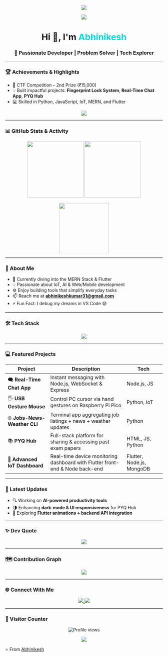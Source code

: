 <!-- Header Banner -->
<p align="center">
  <img src="https://capsule-render.vercel.app/api?type=waving&color=0:00DBDE,100:FC00FF&height=200&section=header&text=Abhinikesh%20👨‍💻&fontSize=50&fontColor=ffffff&animation=fadeIn&fontAlignY=38" />
</p>

<!-- Typing Animation -->
<p align="center">
  <img src="https://readme-typing-svg.herokuapp.com?font=Fira+Code&weight=500&size=26&duration=2500&pause=1000&color=00DBDE&center=true&vCenter=true&width=700&lines=Full-Stack+Developer;MERN+%26+Flutter+Learner;Python+%26+IoT+Enthusiast;Always+Exploring+New+Tech" />
</p>

<h1 align="center">Hi 👋, I'm <span style="color:#00DBDE;">Abhinikesh</span></h1>
<h3 align="center">🚀 Passionate Developer | Problem Solver | Tech Explorer</h3>

---

### 🏆 Achievements & Highlights
- 🥈 CTF Competition – 2nd Prize (₹15,000)  
- 💡 Built impactful projects: **Fingerprint Lock System**, **Real-Time Chat App**, **PYQ Hub**  
- 💻 Skilled in Python, JavaScript, IoT, MERN, and Flutter  

<p align="center">
  <img src="https://github-profile-trophy.vercel.app/?username=Abhinikesh&theme=radical&no-frame=true&margin-w=15&row=1" />
</p>

---

### 📊 GitHub Stats & Activity  
<p align="center">  
  <img height="180em" src="https://github-readme-stats.vercel.app/api?username=Abhinikesh&show_icons=true&theme=radical&include_all_commits=true&count_private=true" />  
  <img height="180em" src="https://github-readme-streak-stats.herokuapp.com/?user=Abhinikesh&theme=radical" />  
</p>  

<p align="center">  
  <img height="160em" src="https://github-readme-stats.vercel.app/api/top-langs/?username=Abhinikesh&layout=compact&theme=radical&cache_seconds=1800" />  
</p>

---

### 🚀 About Me
- 🌱 Currently diving into the MERN Stack & Flutter  
- 💡 Passionate about IoT, AI & Web/Mobile development  
- ⚙️ Enjoy building tools that simplify everyday tasks  
- 📫 Reach me at **abhinikeshkumar31@gmail.com**  
- ⚡ Fun Fact: I debug my dreams in VS Code 😄  

---

### 🛠️ Tech Stack
<p align="center">
  <img src="https://skillicons.dev/icons?i=html,css,js,react,nodejs,express,mongodb,flutter,python,c,cpp,git,github,linux,vscode" />
</p>

---

### 💻 Featured Projects
| Project                  | Description                                                                 | Tech                      |
|--------------------------|-----------------------------------------------------------------------------|---------------------------|
| 🗨️ **Real-Time Chat App**       | Instant messaging with Node.js, WebSocket & Express                        | Node.js, JS                |
| 🖐️ **USB Gesture Mouse**       | Control PC cursor via hand gestures on Raspberry Pi Pico                   | Python, IoT                |
| 🌐 **Jobs-News-Weather CLI**     | Terminal app aggregating job listings + news + weather updates             | Python                     |
| 📚 **PYQ Hub**                   | Full-stack platform for sharing & accessing past exam papers               | HTML, JS, Python           |
| 🚀 **Advanced IoT Dashboard**    | Real-time device monitoring dashboard with Flutter front-end & Node back-end | Flutter, Node.js, MongoDB  |

---

### 📰 Latest Updates
- 🔍 Working on **AI-powered productivity tools**  
- 🌗 Enhancing **dark-mode & UI responsiveness** for PYQ Hub  
- 📱 Exploring **Flutter animations + backend API integration**

---

### ✨ Dev Quote
<p align="center">
  <img src="https://quotes-github-readme.vercel.app/api?type=horizontal&theme=radical" />
</p>

---

### 🗺️ Contribution Graph
<p align="center">
  <img src="https://github-readme-activity-graph.vercel.app/graph?username=Abhinikesh&theme=tokyo-night" />
</p>

---

### 🌐 Connect With Me
<p align="center">
  <a href="https://www.linkedin.com/in/abhinikesh-kumar-223a08336" target="_blank">
    <img src="https://img.shields.io/badge/LinkedIn-0077B5?style=for-the-badge&logo=linkedin&logoColor=white" />
  </a>
  <a href="mailto:abhinikeshkumar31@gmail.com">
    <img src="https://img.shields.io/badge/Gmail-D14836?style=for-the-badge&logo=gmail&logoColor=white" />
  </a>
</p>

---

### 👀 Visitor Counter
<p align="center">
  <img src="https://komarev.com/ghpvc/?username=Abhinikesh&label=Profile%20Views&color=ff69b4&style=for-the-badge" alt="Profile views"/>
</p>

<!-- Footer Banner -->
<p align="center">
  <img src="https://capsule-render.vercel.app/api?type=waving&color=0:FC00FF,100:00DBDE&height=120&section=footer" />
</p>

⭐️ From [Abhinikesh](https://github.com/Abhinikesh)  
